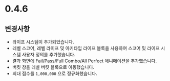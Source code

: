 # 0.4.6

## 변경사항

- 라이프 시스템이 추가되었습니다.
- 레벨 스코어, 레벨 라이프 및 아키타입 라이프 블록을 사용하여 스코어 및 라이프 시스템 사용자 정의를 추가했습니다.
- 결과 화면에 Fail/Pass/Full Combo/All Perfect 애니메이션을 추가했습니다.
- 버킷 창을 레벨 버킷 블록으로 이동했습니다.
- 최대 점수를 `1,000,000` 으로 정규화했습니다.
